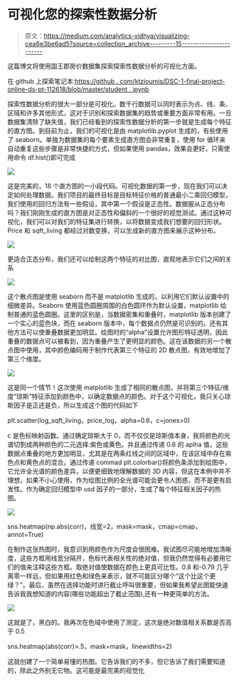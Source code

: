 # 可视化您的探索性数据分析

> 原文：<https://medium.com/analytics-vidhya/visualizing-cea6e3be6ad5?source=collection_archive---------15----------------------->

这篇博文将使用国王郡房价数据集探索探索性数据分析的可视化方面。

在 github 上探索笔记本:[https://github . com/ktzioumis/DSC-1-final-project-online-ds-pt-112618/blob/master/student . ipynb](https://github.com/ktzioumis/dsc-1-final-project-online-ds-pt-112618/blob/master/student.ipynb)

探索性数据分析的很大一部分是可视化。数千行数据可以同时表示为点、线、条、区域和许多其他形式，这对于识别和探索数据集的趋势或重要方面非常有用。一旦数据集清除了缺失值，我们已经看到的探索性数据分析的第一步就是生成每个特征的直方图。到目前为止，我们的可视化是由 matplotlib.pyplot 生成的，有些使用了 seaborn。单独为数据集的每个要素生成直方图会非常重复，使用 for 循环来自动重复这些步骤是非常快捷的方式，但如果使用 pandas，效果会更好，只需使用命令 df.hist()即可完成

![](img/2e7c1567efb5b7196d9afc76d73c55dd.png)

这是完美的，18 个直方图的一小段代码。可视化数据的第一步，现在我们可以决定如何处理数据。我们项目的最终目标是目标特征价格的普通最小二乘回归模型，我们使用的回归方法有一些假设，其中第一个假设是正态性。数据服从正态分布吗？我们刚刚生成的直方图是对正态性和偏斜的一个很好的视觉测试。通过这种可视化，我们可以对我们的特征集进行转换，以将数据变成我们想要的回归形状。Price 和 sqft_living 都经过对数变换，可以生成新的直方图来展示这种分布。

![](img/7c0d4dc10537cb27061c349d0ef1bef3.png)

更适合正态分布，我们还可以绘制这两个特征的对比图，直观地表示它们之间的关系

![](img/ec80ca0d050dd3603ec3c640b57bee5b.png)

这个散点图是使用 seaborn 而不是 matplotlib 生成的，以利用它们默认设置中的细微差异。Seaborn 使用蓝色圆圈周围的白色圆环作为默认设置，matplotlib 绘制普通的蓝色圆圈。这里的区别是，当数据密集和重叠时，matplotlib 版本创建了一个实心的蓝色块，而在 seaborn 版本中，每个数据点仍然是可识别的。还有其他方法可以使重叠数据更加明显。绘图时的“alpha”设置允许图形特征透明，因此重叠的数据点可以被看到，因为重叠产生了更明显的颜色。这在该数据的另一个散点图中使用，其中颜色编码用于制作代表第三个特征的 2D 散点图，有效地增加了第三个维度。

![](img/e179ef34dd8c01c65821a43d7aeec3ba.png)

这是同一个情节！这次使用 matplotlib 生成了相同的散点图，并将第三个特征/维度“琼斯”特征添加到颜色中，以确定数据点的颜色。对于这个可视化，我只关心琼斯因子是正还是负，所以生成这个图的代码如下

plt.scatter(log_sqft_living，price_log，alpha=0.6，c=jones>0)

c 是色标映射函数。通过确定琼斯大于 0，而不仅仅是琼斯值本身，我将颜色的光谱切割成两种颜色的二元选择:紫色或黄色。并且通过传递 0.6 的 aplha 值，这些数据点重叠的地方更加明显，尤其是在两条红线之间的区域中，在该区域中存在紫色点和黄色点的混合。通过传递 commad plt.colorbar()将颜色条添加到绘图中，它允许全光谱的颜色差异，以便更细致地理解数据的 3D 内容，但这在本例中并不理想，如果不小心使用，作为绘图比例的全光谱可能会更令人困惑，而不是更有启发性。作为确定回归模型中 usd 因子的一部分，生成了每个特征相关因子的热图。

![](img/fad5b0d91973e5c8033eb5979f102026.png)

sns.heatmap(np.abs(corr)，线宽=2，mask=mask，cmap=cmap，annot=True)

在制作这张热图时，我意识到用颜色作为尺度会很困难。我试图尽可能地增加清晰度，这些方框用线宽分隔开，色标代表相关性的绝对值，但我仍然觉得有必要用它们的值来注释这些方框。取绝对值使数据在颜色上更具可比性。0.8 和-0.79 几乎离零一样远，但如果用红色和绿色来表示，就不可能区分哪个“这个比这个更绿？”。最后，虽然在选择功能时进行截止呼叫很重要，但如果我希望此图能快速告诉我我想知道的内容(哪些功能超出了截止范围),还有一种更简单的方法。

![](img/082791064069cb30fc337dcffd2fbcca.png)

这就是了，黑白的。我再次在色域中使用了测定，这次是绝对数值相关系数是否高于 0.5

sns.heatmap(abs(corr)>.5，mask=mask，linewidths=2)

这就创建了一个简单易懂的热图。它告诉我们的不多，但它告诉了我们需要知道的，除此之外别无它物。这可能是最完美的视觉化